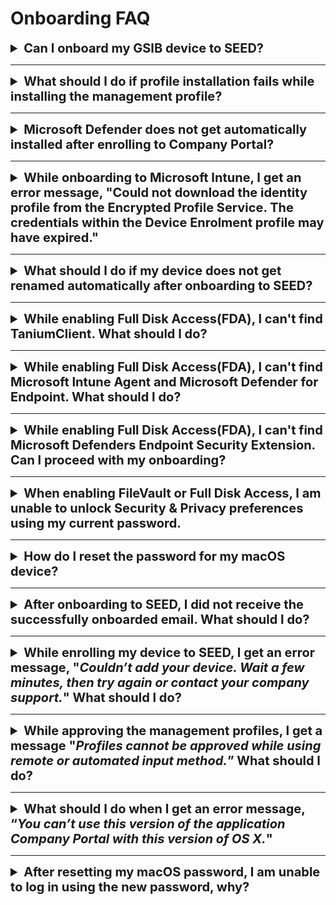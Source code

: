 # Onboarding FAQ

<details>
  <summary style="font-size:20px;font-weight:bold">Can I onboard my GSIB device to SEED?</summary>

  No, you can't onboard your GSIB device to SEED. SEED is an MDM solution only for an internet (which is not a GSIB) device. Hence, you can onboard only your internet (which is not a GSIB) device to SEED.

  </details>
  <hr/>

<details>
  <summary style="font-size:20px;font-weight:bold">What should I do if profile installation fails while installing the management profile?</summary>

<!--<kbd>![profile-installation-failed](images/onboarding-for-macos/profile-installation-failed.png)</kbd>-->

1. Ensure you received an email from us confirming the licence required for SEED onboarding has been assigned to you. If yes, proceed to step 2.
2. Go to the **Apple** menu > **System Preferences** > **Profiles**.
3. If **Management Profile** is already an existing profile, select it and remove it by clicking the minus icon at the lower-left corner.
4. If you are unable to remove Management Profile, uninstall **Company Portal**.
5. Reinstall [Company Portal](https://go.microsoft.com/fwlink/?linkid=853070).
6. [Onboard your device to SEED](onboard-device/onboard-device-to-seed).


</details>
<hr/>

<details>
  <summary style="font-size:20px;font-weight:bold">Microsoft Defender does not get automatically installed after enrolling to Company Portal?</summary>

  This can happen if Defender or any other antivirus solution previously installed on the device was not completely removed before onboarding to SEED.

  To confirm this, [Verify if Microsoft Defender is configured correctly on your device][verify-defender-configuration].

  </details>
  <hr />

  <details>
  <summary style="font-size:20px;font-weight:bold">While onboarding to Microsoft Intune, I get an error message, "Could not download the identity profile from the Encrypted Profile Service. The credentials within the Device Enrolment profile may have expired."</summary>

  One of the possible reasons could be that your device was earlier onboarded to Microsoft Intune by a different user and was not offboarded properly during the pre-onboarding steps.

  To confirm if that is the case, [create a support request][raise-support-request] with your device serial number.

  The SEED team can verify if your device was previously enrolled to Microsoft Intune under a different user. If this is confirmed, choose on the following to offboard it from Microsoft Intune and then retry onboarding your device to SEED.

  - If you are a Windows user, refer to [SEED offboarding steps][seed-offboarding-steps].

  - If you are a macOS user, go to **System Preferences**  and locate the old Management Profile. Refer to [SEED offboarding steps][seed-offboarding-steps].

  </details>
  <hr />

  <details>
  <summary style="font-size:20px;font-weight:bold">What should I do if my device does not get renamed automatically after onboarding to SEED?</summary>

  This can happen if Defender or any other antivirus already installed on the device was not completely removed before onboarding to SEED. To confirm this, [Verify if Microsoft Defender is configured correctly on your device][verify-defender-configuration].

  </details>
  <hr />

<details>
  <summary style="font-size:20px;font-weight:bold">While enabling Full Disk Access(FDA), I can't find <b>TaniumClient</b>. What should I do?</summary>

  1. Open the **Terminal** application and run the command: ``sudo chmod 755 /Library/Tanium/TaniumClient``.
  2. Go to the **Apple** menu > **System Preferences** > **Security & Privacy**.
  3. Click the **Privacy** tab.
  4. From the left pane, choose **Full Disk Access**.
  5. Click the lock icon at the lower left and use your Touch ID or enter your password to unlock.
  6. Click the plus icon on the **Full Disk Access** pane.
  7. Go to **Macintosh HD** > **Library** > **TaniumClient** and select the application file **TaniumClient**.
  8. Ensure the checkbox beside **TaniumClient** is selected.

</details>
<hr/>

<details>
<summary style="font-size:20px;font-weight:bold">While enabling Full Disk Access(FDA), I can't find <b>Microsoft Intune Agent</b> and <b>Microsoft Defender for Endpoint</b>. What should I do?</summary>

1. Go to the **Apple** menu > **System Preferences** > **Security & Privacy**.
2. Click the **Privacy** tab.
3. From the left pane, choose **Full Disk Access**.
4. Click the lock icon at the lower left and use your Touch ID or enter your password to unlock.
5. Click the plus icon on the Full Disk Access pane and do the following as required:
  - To add **Microsoft Intune Agent**, go to **Macintosh HD** >  **Library** > **Intune** and open **Microsoft Intune Agent.app**.
  - To add **Microsoft Defender for Endpoint**, go to **Application** > select **Microsoft Defender for Endpoint** and click **Open**.
</details>
<hr/>

<details><summary style="font-size:20px;font-weight:bold">While enabling Full Disk Access(FDA), I can't find <strong>Microsoft Defenders Endpoint Security Extension</strong>. Can I proceed with my onboarding?</summary>

Yes, you may proceed with your SEED onboarding and the Microsoft Defenders Endpoint Security Extension should be available within four hours. If it is still not available after four hours, please create a [Support Request](raise-an-incident-support-request) as it is required to ensure the completeness of your onboarding.

</details>
<hr/>

<details>
<summary style="font-size:20px;font-weight:bold">When enabling FileVault or Full Disk Access, I am unable to unlock Security & Privacy preferences using my current password.</summary>

This is because a new password policy has been enforced and you are required to reset your password.

1. Go to the **Apple** menu and choose **Lock Screen** or press **Command+Control+Q**.
2. Enter your current password and press **Return**.
3. You will be prompted to reset your password.
</details>
<hr/>


<details><summary style="font-size:20px;font-weight:bold">How do I reset the password for my macOS device?</summary>

*To reset password while enabling FileVault or FDA* :
1. Go to the **Apple** menu > **Lock Screen** or use keyboard shortcut **Command+Control+Q** .
2. Enter your password and press **return**. You will be prompted to reset password.
3. Reset your password and make sure it meets the following requirements:

  - should contain at least 12 characters
  - should not be the same as the previous three passwords
  - same character cannot be used consecutively.
  - cannot have three sequential characters
  - should contain at least one number and one alphabetic character
  

</details>
<hr />


<details>
<summary style="font-size:20px;font-weight:bold">After onboarding to SEED, I did not receive the successfully onboarded email. What should I do?</summary>

Possible reasons could be:

- Defender or any other antivirus solution previously installed on the device was not completely removed before onboarding to SEED.
- Tanium and Cloudflare did not get installed while onboarding to SEED.

Before raising a support request, confirm the following:

- [Verify if Microsoft Defender is configured correctly on your device][verify-defender-configuration].

- Check if Tanium and Cloudflare are installed. These applications will be automatically installed while enrolling your device to SEED. If they are not installed, [create a support request][raise-support-request].

</details>
<hr />

<details><summary style="font-size:20px;font-weight:bold">While enrolling my device to SEED, I get an error message, "<em>Couldn’t add your device. Wait a few minutes, then try again or contact your company support.</em>" What should I do?
</summary>

As suggested wait for few minutes, retry enrolling your device to Microsoft Intune and click **Approve** in the management profile.

</details>
<hr />

<details>
<summary style="font-size:20px;font-weight:bold">While approving the management profiles, I get a message "<em>Profiles cannot be approved while using remote or automated input method.</em>” What should I do?</summary>

 Upgrade to the [latest macOS version][upgrade-macos] and ensure there is enough disk space available on your Mac device before retrying.

</details>
<hr />

<details><summary style="font-size:20px;font-weight:bold">What should I do when I get an error message, “<em>You can’t use this version of the application Company Portal with this version of OS X.</em>" </summary>

 Upgrade to the [latest macOS version][upgrade-macos].

 </details>
 <hr />

<details><summary style="font-size:20px;font-weight:bold">After resetting my macOS password, I am unable to log in using the new password, why?</summary>

This may occur if your new password does not meet the following password requirements:

  - should contain at least 12 characters.
  - should not be the same as the previous three passwords.
  - same character cannot be used consecutively.
  - cannot have three sequential characters.
  - should contain at least one number and one alphabetic character.

Following are the three options available to reset your password:

  <details><summary style="font-size:20px;font-weight:bold">Reset password using Apple ID</summary>

 Refer to [Reset your Mac login password uisng Apple ID](https://support.apple.com/en-gb/guide/mac-help/mh35902/mac) for step-by-step instructions.
 
  </details>

  <details><summary style="font-size:20px;font-weight:bold">Reset password using recovery key</summary>

  **To reset password using recovery key**

  1. Click the question mark next to the password field in the login window.

  ?> If you don't see a question mark, press and hold the power button until your Mac shuts down, then press the power button to restart your Mac. Alternatively, enter any password three times.

  2. Click  **If you forgot your password, you can reset it using your Recovery Key**.
  3. Enter the recovery key. Make sure to use uppercase letters and to enter the hyphens.
  4. Reset your password.

  </details>

  <details>
  <summary style="font-size:20px;font-weight:bold">Reset password using recovery mode</summary>

  If you have do not have an Apple ID or a recovery key, depending on the chip on your Mac device, start your Mac in recovery mode to reset password.

<!-- tabs:start -->

#### **M1 chip**
  1. Restart or shutdown the device by pressing the power button until the screen is black and any lights (including in the Touch Bar) are off.
  1. Press and hold the power button on your Mac until the **Loading startup options** appears. After a few seconds you’ll see two icons: **Macintosh HD** and **Options**.
  1. Click **Options** and choose the user account for which you know the password and click **Next**.
  1. Enter the password to continue.
  1. Go to **Applications** > **Utilities** > **Terminal**.
  1. Enter `resetpassword` and press `return`. The **Reset Password** assistant will be displayed.
  1. Select **My password doesn’t work when logging in** and click **Next**.
  1. If prompted, select the user account for which you need to change password.
  1. Type the old password and new password in the respective fields.
  1. Type the new password in **Verify password** and specify a **Password hint**.
  1. Click **Next**.
  1. Restart your device and in the login screen, choose your user account and type your new password.


  > **Notes**:
  >
  >1. If you are still unable to reset your password, repeat steps 1-6.
  >2. Select **My keyboard isn't working when typing my password to log in** and click **Next**.
  >3. Disable FileVault on the volume **Macintosh HD**.
  >4. Restart your device and in the login screen, choose your user account and type your new password.

#### **Intel chip**

  1. Restart the device by pressing the power button while holding down the `Command + R` keys.
  1. Release the keys when you see the load bar.
  1. Go to **Applications** > **Utilities** > **Terminal**.
  1. Enter `resetpassword` and press `return`. The **Reset Password** assistant will be displayed.
  1. Select **My password doesn’t work when logging in** and click **Next**.
  1. If prompted, select the user account for which you need to change password.
  1. Type the old password and new password in the respective fields.
  1. Type the new password in **Verify password** and specify a **Password hint**.
  1. Click **Next**.
  1. Restart your device and in the login screen, choose your user account and type your new password.


  > **Notes**:
  >
  >1. If you are still unable to reset your password, repeat steps 1-4.
  >2. Select **My keyboard isn't working when typing my password to log in** and click **Next**.
  >3. Disable FileVault on the volume **Macintosh HD**.
  >4. Restart your device and in the login screen, choose your user account and type your new password.

<!-- tabs:end -->

</details>
     <hr />


<details>
<summary style="font-size:20px;font-weight:bold">How to confirm if I have successfully onboarded my Internet Device to SEED? </summary>

When you complete onboarding your device to SEED, within the next two hours, you should receive the successfully onboarded email in your inbox (organisational email address).

If you don't receive this email after two hours, please submit an [incident request](https://go.gov.sg/techpass-sr).

</details>
     <hr />




[verify-defender-configuration]: verify-microsoft-defender-is-configured-correctly-for-your-os.md
[raise-support-request]: raise-an-incident-support-request.md
[seed-offboarding-steps]: offboard-device/offboard-device-from-seed.md
[upgrade-macos]: https://support.apple.com/downloads/macos
